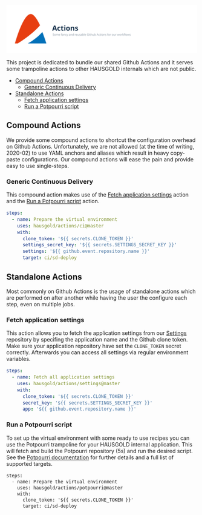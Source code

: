 ![Actions](doc/assets/project.svg)

This project is dedicated to bundle our shared Github Actions and it serves
some trampoline actions to other HAUSGOLD internals which are not public.

- [Compound Actions](#compound-actions)
  - [Generic Continuous Delivery](#generic-continuous-delivery)
- [Standalone Actions](#standalone-actions)
  - [Fetch application settings](#fetch-application-settings)
  - [Run a Potpourri script](#run-a-potpourri-script)

## Compound Actions

We provide some compound actions to shortcut the configuration overhead on
Github Actions. Unfortunately, we are not allowed (at the time of writing,
2020-02) to use YAML anchors and aliases which result in heavy copy-paste
configurations. Our compound actions will ease the pain and provide easy to use
single-steps.

### Generic Continuous Delivery

This compound action makes use of the [Fetch application
settings](#fetch-application-settings) action and the [Run a Potpourri
script](#run-a-potpourri-script) action.

```yaml
steps:
  - name: Prepare the virtual environment
    uses: hausgold/actions/ci@master
    with:
      clone_token: '${{ secrets.CLONE_TOKEN }}'
      settings_secret_key: '${{ secrets.SETTINGS_SECRET_KEY }}'
      settings: '${{ github.event.repository.name }}'
      target: ci/sd-deploy
```

## Standalone Actions

Most commonly on Github Actions is the usage of standalone actions which are
performed on after another while having the user the configure each step, even
on multiple jobs.

### Fetch application settings

This action allows you to fetch the application settings from our
[Settings](https://github.com/hausgold/settings) repository by specifing the
application name and the Github clone token. Make sure your application
repository have set the `CLONE_TOKEN` secret correctly. Afterwards you
can access all settings via regular environment variables.

```yaml
steps:
  - name: Fetch all application settings
    uses: hausgold/actions/settings@master
    with:
      clone_token: '${{ secrets.CLONE_TOKEN }}'
      secret_key: '${{ secrets.SETTINGS_SECRET_KEY }}'
      app: '${{ github.event.repository.name }}'
```

### Run a Potpourri script

To set up the virtual environment with some ready to use recipes you can use
the Potpourri trampoline for your HAUSGOLD internal application. This will
fetch and build the Potpourri repository (5s) and run the desired script. See
the [Potpourri documentation](https://github.com/hausgold/potpourri) for
further details and a full list of supported targets.

```
steps:
  - name: Prepare the virtual environment
    uses: hausgold/actions/potpourri@master
    with:
      clone_token: '${{ secrets.CLONE_TOKEN }}'
      target: ci/sd-deploy
```
